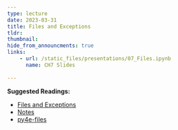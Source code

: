 ```yaml
---
type: lecture
date: 2023-03-31
title: Files and Exceptions
tldr: 
thumbnail: 
hide_from_announcments: true
links: 
    - url: /static_files/presentations/07_Files.ipynb
      name: CH7 Slides 
      
---
```

**Suggested Readings:**
- [Files and Exceptions](https://github.com/phonchi/nsysu-math106A/blob/master/static_files/presentations/07_Files.ipynb)
- [Notes](https://hackmd.io/@phonchi/programming-ch7)
- [py4e-files](https://www.py4e.com/html3/07-files)


